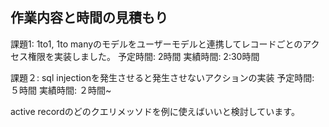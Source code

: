 ## 作業内容と時間の見積もり

課題1: 1to1, 1to manyのモデルをユーザーモデルと連携してレコードごとのアクセス権限を実装しました。
予定時間: 2時間
実績時間: 2:30時間

課題２: sql injectionを発生させると発生させないアクションの実装
予定時間: ５時間
実績時間: ２時間~

active recordのどのクエリメッソドを例に使えばいいと検討しています。
